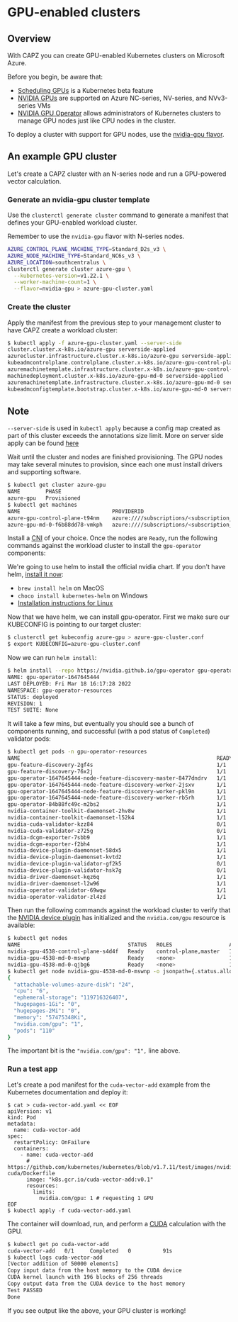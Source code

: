 # GPU-enabled clusters

## Overview

With CAPZ you can create GPU-enabled Kubernetes clusters on Microsoft Azure.

Before you begin, be aware that:

- [Scheduling GPUs](https://kubernetes.io/docs/tasks/manage-gpus/scheduling-gpus/) is a Kubernetes beta feature
- [NVIDIA GPUs](https://docs.microsoft.com/en-us/azure/virtual-machines/sizes-gpu) are supported on Azure NC-series, NV-series, and NVv3-series VMs
- [NVIDIA GPU Operator](https://github.com/NVIDIA/gpu-operator) allows administrators of Kubernetes clusters to manage GPU nodes just like CPU nodes in the cluster.

To deploy a cluster with support for GPU nodes, use the [nvidia-gpu flavor](https://raw.githubusercontent.com/kubernetes-sigs/cluster-api-provider-azure/main/templates/cluster-template-nvidia-gpu.yaml).

## An example GPU cluster

Let's create a CAPZ cluster with an N-series node and run a GPU-powered vector calculation.

### Generate an nvidia-gpu cluster template

Use the `clusterctl generate cluster` command to generate a manifest that defines your GPU-enabled
workload cluster.

Remember to use the `nvidia-gpu` flavor with N-series nodes.

```bash
AZURE_CONTROL_PLANE_MACHINE_TYPE=Standard_D2s_v3 \
AZURE_NODE_MACHINE_TYPE=Standard_NC6s_v3 \
AZURE_LOCATION=southcentralus \
clusterctl generate cluster azure-gpu \
  --kubernetes-version=v1.22.1 \
  --worker-machine-count=1 \
  --flavor=nvidia-gpu > azure-gpu-cluster.yaml
```

### Create the cluster

Apply the manifest from the previous step to your management cluster to have CAPZ create a
workload cluster:

```bash
$ kubectl apply -f azure-gpu-cluster.yaml --server-side
cluster.cluster.x-k8s.io/azure-gpu serverside-applied
azurecluster.infrastructure.cluster.x-k8s.io/azure-gpu serverside-applied
kubeadmcontrolplane.controlplane.cluster.x-k8s.io/azure-gpu-control-plane serverside-applied
azuremachinetemplate.infrastructure.cluster.x-k8s.io/azure-gpu-control-plane serverside-applied
machinedeployment.cluster.x-k8s.io/azure-gpu-md-0 serverside-applied
azuremachinetemplate.infrastructure.cluster.x-k8s.io/azure-gpu-md-0 serverside-applied
kubeadmconfigtemplate.bootstrap.cluster.x-k8s.io/azure-gpu-md-0 serverside-applied
```

<aside class="note">

<h1> Note </h1>

`--server-side` is used in `kubectl apply` because a config map created as part of this cluster exceeds the annotations size limit.
More on server side apply can be found [here](https://kubernetes.io/docs/reference/using-api/server-side-apply/)

</aside>

Wait until the cluster and nodes are finished provisioning. The GPU nodes may take several minutes
to provision, since each one must install drivers and supporting software.

```bash
$ kubectl get cluster azure-gpu
NAME        PHASE
azure-gpu   Provisioned
$ kubectl get machines
NAME                             PROVIDERID                                                                                                                                     PHASE     VERSION
azure-gpu-control-plane-t94nm    azure:////subscriptions/<subscription_id>/resourceGroups/azure-gpu/providers/Microsoft.Compute/virtualMachines/azure-gpu-control-plane-nnb57   Running   v1.22.1
azure-gpu-md-0-f6b88dd78-vmkph   azure:////subscriptions/<subscription_id>/resourceGroups/azure-gpu/providers/Microsoft.Compute/virtualMachines/azure-gpu-md-0-gcc8v            Running   v1.22.1
```

Install a [CNI](https://cluster-api.sigs.k8s.io/user/quick-start.html#deploy-a-cni-solution) of your choice.
Once the nodes are `Ready`, run the following commands against the workload cluster to install the `gpu-operator` components:

We're going to use helm to install the official nvidia chart. If you don't have helm, [install it now](https://helm.sh/docs/intro/install/):

 - `brew install helm` on MacOS
 - `choco install kubernetes-helm` on Windows
 - [Installation instructions for Linux](https://helm.sh/docs/intro/install/#from-source-linux-macos)

Now that we have helm, we can install gpu-operator. First we make sure our KUBECONFIG is pointing to our target cluster:

```bash
$ clusterctl get kubeconfig azure-gpu > azure-gpu-cluster.conf
$ export KUBECONFIG=azure-gpu-cluster.conf
```

Now we can run `helm install`:

```bash
$ helm install --repo https://nvidia.github.io/gpu-operator gpu-operator --create-namespace --namespace gpu-operator-resources --generate-name
NAME: gpu-operator-1647645444
LAST DEPLOYED: Fri Mar 18 16:17:28 2022
NAMESPACE: gpu-operator-resources
STATUS: deployed
REVISION: 1
TEST SUITE: None
```

It will take a few mins, but eventually you should see a bunch of components running, and successful (with a pod status of `Completed`) validator pods:

```bash
$ kubectl get pods -n gpu-operator-resources
NAME                                                              READY   STATUS      RESTARTS   AGE
gpu-feature-discovery-2gf4s                                       1/1     Running     0          6m7s
gpu-feature-discovery-76x2j                                       1/1     Running     0          6m8s
gpu-operator-1647645444-node-feature-discovery-master-8477dndrv   1/1     Running     0          6m50s
gpu-operator-1647645444-node-feature-discovery-worker-2jsxv       1/1     Running     0          6m50s
gpu-operator-1647645444-node-feature-discovery-worker-pkl9n       1/1     Running     0          6m50s
gpu-operator-1647645444-node-feature-discovery-worker-rb5rh       1/1     Running     0          6m50s
gpu-operator-84b88fc49c-m2bs2                                     1/1     Running     0          6m50s
nvidia-container-toolkit-daemonset-2hv8w                          1/1     Running     0          6m8s
nvidia-container-toolkit-daemonset-l52k4                          1/1     Running     0          6m7s
nvidia-cuda-validator-kzz84                                       0/1     Completed   0          2m14s
nvidia-cuda-validator-z725g                                       0/1     Completed   0          2m11s
nvidia-dcgm-exporter-7sbb9                                        1/1     Running     0          6m7s
nvidia-dcgm-exporter-f2bh4                                        1/1     Running     0          6m8s
nvidia-device-plugin-daemonset-58dx5                              1/1     Running     0          6m7s
nvidia-device-plugin-daemonset-kvtd2                              1/1     Running     0          6m8s
nvidia-device-plugin-validator-gf2k5                              0/1     Completed   0          77s
nvidia-device-plugin-validator-hsk7g                              0/1     Completed   0          102s
nvidia-driver-daemonset-kqz6q                                     1/1     Running     0          6m7s
nvidia-driver-daemonset-l2w96                                     1/1     Running     0          6m8s
nvidia-operator-validator-69wqw                                   1/1     Running     0          6m7s
nvidia-operator-validator-zl4zd                                   1/1     Running     0          6m8s
```

Then run the following commands against the workload cluster to verify that the
[NVIDIA device plugin](https://raw.githubusercontent.com/NVIDIA/k8s-device-plugin/master/nvidia-device-plugin.yml)
has initialized and the `nvidia.com/gpu` resource is available:

```bash
$ kubectl get nodes
NAME                                  STATUS   ROLES                  AGE   VERSION
nvidia-gpu-4538-control-plane-s4d4f   Ready    control-plane,master   16m   v1.22.6
nvidia-gpu-4538-md-0-mswnp            Ready    <none>                 14m   v1.22.6
nvidia-gpu-4538-md-0-qjbg6            Ready    <none>                 14m   v1.22.6
$ kubectl get node nvidia-gpu-4538-md-0-mswnp -o jsonpath={.status.allocatable} | jq
{
  "attachable-volumes-azure-disk": "24",
  "cpu": "6",
  "ephemeral-storage": "119716326407",
  "hugepages-1Gi": "0",
  "hugepages-2Mi": "0",
  "memory": "57475348Ki",
  "nvidia.com/gpu": "1",
  "pods": "110"
}
```

The important bit is the `"nvidia.com/gpu": "1",` line above.

### Run a test app

Let's create a pod manifest for the `cuda-vector-add` example from the Kubernetes documentation and
deploy it:

```shell
$ cat > cuda-vector-add.yaml << EOF
apiVersion: v1
kind: Pod
metadata:
  name: cuda-vector-add
spec:
  restartPolicy: OnFailure
  containers:
    - name: cuda-vector-add
      # https://github.com/kubernetes/kubernetes/blob/v1.7.11/test/images/nvidia-cuda/Dockerfile
      image: "k8s.gcr.io/cuda-vector-add:v0.1"
      resources:
        limits:
          nvidia.com/gpu: 1 # requesting 1 GPU
EOF
$ kubectl apply -f cuda-vector-add.yaml
```

The container will download, run, and perform a [CUDA](https://developer.nvidia.com/cuda-zone)
calculation with the GPU.

```bash
$ kubectl get po cuda-vector-add
cuda-vector-add   0/1     Completed   0          91s
$ kubectl logs cuda-vector-add
[Vector addition of 50000 elements]
Copy input data from the host memory to the CUDA device
CUDA kernel launch with 196 blocks of 256 threads
Copy output data from the CUDA device to the host memory
Test PASSED
Done
```

If you see output like the above, your GPU cluster is working!
